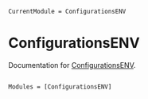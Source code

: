 ```@meta
CurrentModule = ConfigurationsENV
```

# ConfigurationsENV

Documentation for [ConfigurationsENV](https://github.com/jolin-io/ConfigurationsENV.jl).

```@index
```

```@autodocs
Modules = [ConfigurationsENV]
```

